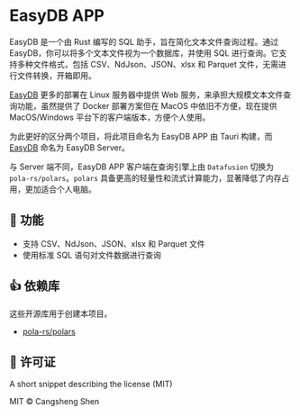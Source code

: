 # EasyDB APP

EasyDB 是一个由 Rust 编写的 SQL 助手，旨在简化文本文件查询过程。通过 EasyDB，你可以将多个文本文件视为一个数据库，并使用 SQL 进行查询。它支持多种文件格式，包括 CSV、NdJson、JSON、xlsx 和 Parquet 文件，无需进行文件转换，开箱即用。

[EasyDB](https://github.com/shencangsheng/easy_db) 更多的部署在 Linux 服务器中提供 Web 服务，来承担大规模文本文件查询功能，虽然提供了 Docker 部署方案但在 MacOS 中依旧不方便，现在提供 MacOS/Windows 平台下的客户端版本，方便个人使用。

为此更好的区分两个项目，将此项目命名为 EasyDB APP 由 Tauri 构建，而 [EasyDB](https://github.com/shencangsheng/easy_db) 命名为 EasyDB Server。

与 Server 端不同，EasyDB APP 客户端在查询引擎上由 `Datafusion` 切换为 `pola-rs/polars`。`polars` 具备更高的轻量性和流式计算能力，显著降低了内存占用，更加适合个人电脑。

## 📖 功能

- 支持 CSV、NdJson、JSON、xlsx 和 Parquet 文件
- 使用标准 SQL 语句对文件数据进行查询

## 👍 依赖库

这些开源库用于创建本项目。

- [pola-rs/polars](https://github.com/pola-rs/polars)

## 📝 许可证

A short snippet describing the license (MIT)

MIT © Cangsheng Shen
